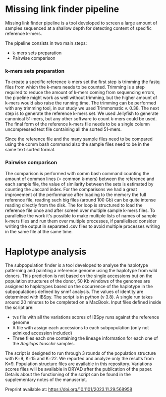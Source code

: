 # Missing link finder pipeline

Missing link finder pipeline is a tool developed to screen a large amount of samples sequenced at a shallow depth for detecting content of specific reference k-mers.

The pipeline consists in two main steps:
- k-mers sets preparation
- Pairwise comparison

### k-mers sets preparation
To create a specific reference k-mers set the first step is trimming the fastq files from which the k-mers needs to be counted. Trimming is a step required to reduce the amount of k-mers coming from sequencing errors, the pipeline might work as well without trimming, but the higher amount of k-mers would also raise the running time.
The trimming can be performed with any trimming tool, in our study we used Trimmomatic v. 0.38.
The next step is to generate the reference k-mers set. We used Jellyfish to generate canonical 51-mers, but any other software to count k-mers could be used. 
The final form of the reference k-mers file needs to be a single column uncompressed text file containing all the sorted 51-mers.

Since the reference file and the many sample files need to be compared using the comm bash command also the sample files need to be in the same text sorted format.

### Pairwise comparison
The comparison is performed with comm bash command counting the amount of common lines (= common k-mers) between the reference and each sample file, the value of similarity between the sets is estimated by counting the Jaccard index.
For the comparisons we had a great improvement of the performance after loading to the memory the full reference file, reading such big files (around 100 Gb) can be quite intense reading directly from the disk.
The for loop is structured to load the reference file once and after screen over multiple sample k-mers files.
To parallelise the work it's possible to make multiple lists of names of sample k-mers files and run them over multiple processes, if parallelised consider writing the output in separated .csv files to avoid multiple processes writing in the same file at the same time.


# Haplotype analysis

The subpopulation finder is a tool developed to analyse the haplotype patterning and painting a reference genome using the haplotype from wild donors. This prediction is not based on the single accessions but on the population structures of the donor, 50 Kb windows of the genomes are assigned to haplotypes based on the occurrence of the haplotype in the subpopulations defined by snmf analysis. The values of identity are determined with IBSpy. 
The script is in python (v 3.8). A single run takes around 20 minutes to be completed on a MacBook. 
Input files defined inside the script are:
- tvs file with all the variations scores of IBSpy runs against the reference genome
- A file with assign each accessions to each subpopulation (only not admixed accession included)
- Three files each one containing the lineage information for each one of the *Aegilops tauschii* samples.

The script is designed to run through 3 rounds of the population structure with K=9, K=15 and K=22. We reported and analyze only the results from K=9.
Population structure files are available in this repository. Variations scores files will be available in DRYAD after the publication of the paper.
Details about the functioning of the script can be found in the supplementary notes of the manuscript.


Preprint available at: https://doi.org/10.1101/2023.11.29.568958
